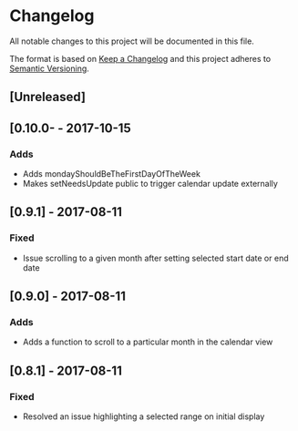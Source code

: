 # Changelog
All notable changes to this project will be documented in this file.

The format is based on [Keep a Changelog](http://keepachangelog.com/en/1.0.0/)
and this project adheres to [Semantic Versioning](http://semver.org/spec/v2.0.0.html).

## [Unreleased]

## [0.10.0- - 2017-10-15
### Adds
- Adds mondayShouldBeTheFirstDayOfTheWeek
- Makes setNeedsUpdate public to trigger calendar update externally

## [0.9.1] - 2017-08-11
### Fixed
- Issue scrolling to a given month after setting selected start date or end date

## [0.9.0] - 2017-08-11
### Adds
- Adds a function to scroll to a particular month in the calendar view

## [0.8.1] - 2017-08-11
### Fixed
- Resolved an issue highlighting a selected range on initial display
